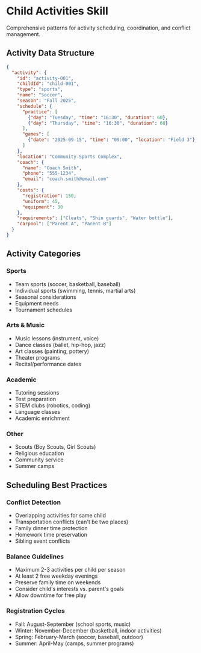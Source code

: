 # Child Activities Skill

Comprehensive patterns for activity scheduling, coordination, and conflict management.

## Activity Data Structure

```json
{
  "activity": {
    "id": "activity-001",
    "childId": "child-001",
    "type": "sports",
    "name": "Soccer",
    "season": "Fall 2025",
    "schedule": {
      "practice": [
        {"day": "Tuesday", "time": "16:30", "duration": 60},
        {"day": "Thursday", "time": "16:30", "duration": 60}
      ],
      "games": [
        {"date": "2025-09-15", "time": "09:00", "location": "Field 3"}
      ]
    },
    "location": "Community Sports Complex",
    "coach": {
      "name": "Coach Smith",
      "phone": "555-1234",
      "email": "coach.smith@email.com"
    },
    "costs": {
      "registration": 150,
      "uniform": 45,
      "equipment": 30
    },
    "requirements": ["Cleats", "Shin guards", "Water bottle"],
    "carpool": ["Parent A", "Parent B"]
  }
}
```

## Activity Categories

### Sports
- Team sports (soccer, basketball, baseball)
- Individual sports (swimming, tennis, martial arts)
- Seasonal considerations
- Equipment needs
- Tournament schedules

### Arts & Music
- Music lessons (instrument, voice)
- Dance classes (ballet, hip-hop, jazz)
- Art classes (painting, pottery)
- Theater programs
- Recital/performance dates

### Academic
- Tutoring sessions
- Test preparation
- STEM clubs (robotics, coding)
- Language classes
- Academic enrichment

### Other
- Scouts (Boy Scouts, Girl Scouts)
- Religious education
- Community service
- Summer camps

## Scheduling Best Practices

### Conflict Detection
- Overlapping activities for same child
- Transportation conflicts (can't be two places)
- Family dinner time protection
- Homework time preservation
- Sibling event conflicts

### Balance Guidelines
- Maximum 2-3 activities per child per season
- At least 2 free weekday evenings
- Preserve family time on weekends
- Consider child's interests vs. parent's goals
- Allow downtime for free play

### Registration Cycles
- Fall: August-September (school sports, music)
- Winter: November-December (basketball, indoor activities)
- Spring: February-March (soccer, baseball, outdoor)
- Summer: April-May (camps, summer programs)
